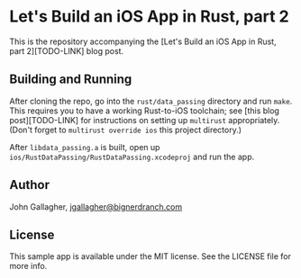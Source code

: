 # Let's Build an iOS App in Rust, part 2

This is the repository accompanying the [Let's Build an iOS App in Rust, part
2][TODO-LINK] blog post.

## Building and Running

After cloning the repo, go into the `rust/data_passing` directory and run
`make`. This requires you to have a working Rust-to-iOS toolchain; see [this
blog post][TODO-LINK] for instructions on setting up `multirust` appropriately.
(Don't forget to `multirust override ios` this project directory.)

After `libdata_passing.a` is built, open up
`ios/RustDataPassing/RustDataPassing.xcodeproj` and run the app.

## Author

John Gallagher, jgallagher@bignerdranch.com

## License

This sample app is available under the MIT license. See the LICENSE file for
more info.
